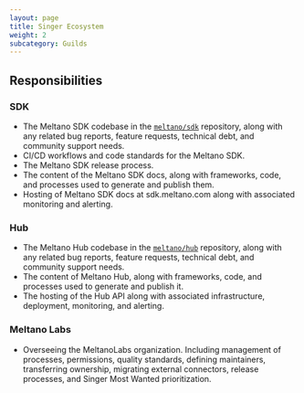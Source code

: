 ```yaml
---
layout: page
title: Singer Ecosystem
weight: 2
subcategory: Guilds
---
```


## Responsibilities


### SDK

- The Meltano SDK codebase in the [`meltano/sdk`](https://github.com/meltano/sdk) repository, along with any related bug reports, feature requests, technical debt, and community support needs.
- CI/CD workflows and code standards for the Meltano SDK.
- The Meltano SDK release process.
- The content of the Meltano SDK docs, along with frameworks, code, and processes used to generate and publish them.
- Hosting of Meltano SDK docs at sdk.meltano.com along with associated monitoring and alerting.

### Hub

- The Meltano Hub codebase in the [`meltano/hub`](https://github.com/meltano/hub) repository, along with any related bug reports, feature requests, technical debt, and community support needs.
- The content of Meltano Hub, along with frameworks, code, and processes used to generate and publish it.
- The hosting of the Hub API along with associated infrastructure, deployment, monitoring, and alerting.

### Meltano Labs

- Overseeing the MeltanoLabs organization. Including management of processes, permissions, quality standards, defining maintainers, transferring ownership, migrating external connectors, release processes, and Singer Most Wanted prioritization.
